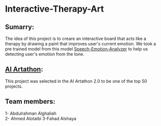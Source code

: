 # Interactive-Therapy-Art

## Sumarry:
The idea of this project is to creare an interactive board that acts like a therapy by drawing a paint that improves user's current emotion. We took a pre trained model from this model [Speech-Emotion-Analyzer](https://github.com/MITESHPUTHRANNEU/Speech-Emotion-Analyzer) to help us detecting user's emotion from the tone.

## [AI Artathon](https://www.youtube.com/watch?v=vMs_ytdVvm4):
This project was selected in the AI Artathon 2.0 to be one of the top 50 projects.

## Team members:
1- Abdulrahman Alghaliah<br>
2- Ahmed Alotaibi
3-Fahad Alshaya


